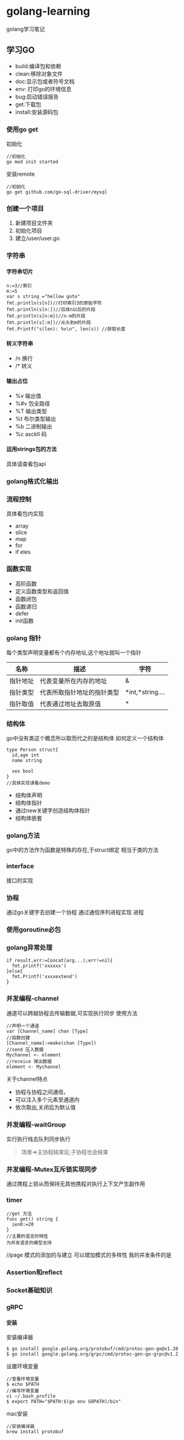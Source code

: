 <!--
 * @Description: 请输入....
 * @Author: Gavin
 * @Date: 2022-06-28 15:00:32
 * @LastEditTime: 2022-10-13 17:39:29
 * @LastEditors: Gavin
-->
# golang-learning
golang学习笔记

## 学习GO 

 * build:编译包和依赖
* clean:移除对象文件
* doc:显示包或者符号文档
* env: 打印go的环境信息
* bug:启动错误报告
* get:下载包
* install:安装源码包

### 使用go get
初始化
```
//初始化
go mod init started
```
安装remote
```
//初始化
go get github.com/go-sql-driver/mysql
```
### 创建一个项目
1. 新建项目文件夹
2. 初始化项目
3. 建立/user/user.go 



### 字符串
#### 字符串切片
```
n:=3//索引
m:=5
var s string ="hellow goto"
fmt.println(s[n])//打印索引3的原始字符
fmt.println(s[n:])//后续n以后的片段
fmt.println(s[n:m])//n-m的片段
fmt.println(s[:m])//从头到m的片段
fmt.Printf("s(len): %v\n", len(s)) //获取长度
```
#### 转义字符串
* /n  换行
* /*  转义
#### 输出占位
* %v 输出值
* %#v 包全路径
* %T 输出类型
* %t 布尔类型输出
* %b 二进制输出
* %c asckII 码

#### 运用strings包的方法
具体请查看包api

### golang格式化输出

####

### 流程控制
具体看包内实现
* array
* slice
* map
* for
* if eles

### 函数实现
* 高阶函数
* 定义函数类型和返回值
* 函数闭包
* 函数递归
* defer 
* init函数

### golang 指针
每个类型声明变量都有个内存地址,这个地址就叫一个指针

| 名称  |  描述    | 字符|
| ----- | ------ |-----|
| 指针地址  | 代表变量所在内存的地址 |&|
|指针类型  | 代表所取指针地址的指针类型 |*int,*string....|
|指针取值  | 代表通过地址去取原值 |*|

### 结构体
go中没有类这个概念所以取而代之的是结构体
如何定义一个结构体
```
type Person struct{
  id,age int
  name string
 
  sex bool
}
//具体实现请看demo

```
* 结构体声明
* 结构体指针
* 通过new关键字创造结构体指针
* 结构体嵌套

### golang方法
go中的方法作为函数是特殊的存在,于struct绑定 相当于类的方法

### interface
接口的实现
### 协程
通过go关键字去创建一个协程
通过通信序列进程实现 进程
### 使用goroutine必包


### golang异常处理
 
```
if result,err:=Concat(arg...);err!=nil{
  fmt.printf('xxxxxx')
}else{
  fmt.Printf('xxxxextend')
}
```


### 并发编程-channel
通道可以跨越协程去传输数据,可实现执行同步
使用方法
```
//声明一个通道
var [Channel_name] chan [Type]
//函数创建
[Channel_name]:=make(chan [Type])
//send 压入数据
Mychannel <- element
//receice 弹出数据
element <- Mychannel

```
关于channel特点
* 协程与协程之间通信，
* 可以注入多个元素至通道内
* 依次取出,关闭后为默认值

### 并发编程-waitGroup
实行执行栈去队列同步执行
>场景=>主协程结束后,子协程也会结束

### 并发编程-Mutex互斥锁实现同步
通过携程上锁从而保持无其他携程对执行上下文产生副作用


### timer
```
//get 方法 
func get() string {
  ien0:=20 
}
//主要的语言的特性
为并发语言的模型支持
```
//page 模式的添加的与建立
可以增加模式的多样性
我的并发条件的是

### Assertion和reflect


### Socket基础知识


### gRPC

#### 安装
安装编译器
```
$ go install google.golang.org/protobuf/cmd/protoc-gen-go@v1.28
$ go install google.golang.org/grpc/cmd/protoc-gen-go-grpc@v1.2
```
设置环境变量
```
//查看环境变量
$ echo $PATH
//编写环境变量
vi ~/.bash_profile
$ export PATH="$PATH:$(go env GOPATH)/bin"

```
mac安装
```
//安装编译器
brew install protobuf
```



